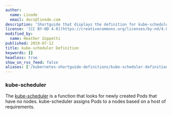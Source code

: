 ```yaml
---
author:
  name: Linode
  email: docs@linode.com
description: 'Shortguide that displays the definition for kube-scheduler.'
license: '[CC BY-ND 4.0](https://creativecommons.org/licenses/by-nd/4.0)'
modified_by:
  name: Heather Zoppetti
published: 2019-07-12
title: kube-scheduler Definition
keywords: []
headless: true
show_on_rss_feed: false
aliases: ['/kubernetes-shortguide-definitions/kube-scheduler-definition-shortguide/']
---
```


### kube-scheduler

The [kube-scheduler](https://kubernetes.io/docs/reference/command-line-tools-reference/kube-scheduler/) is a function that looks for newly created Pods that have no nodes. kube-scheduler assigns Pods to a nodes based on a host of requirements.
